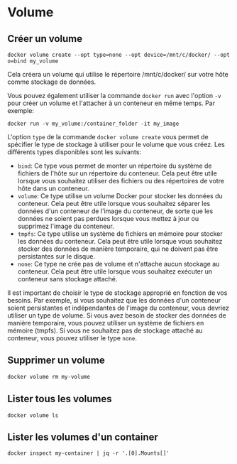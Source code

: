 # Volume

## Créer un volume

```shell
docker volume create --opt type=none --opt device=/mnt/c/docker/ --opt o=bind my_volume
```

Cela créera un volume qui utilise le répertoire /mnt/c/docker/ sur votre hôte comme stockage de données.

Vous pouvez également utiliser la commande `docker run` avec l'option `-v` pour créer un volume et l'attacher à un conteneur en même temps. Par exemple:

```shell
docker run -v my_volume:/container_folder -it my_image
```

L'option `type` de la commande `docker volume create` vous permet de spécifier le type de stockage à utiliser pour le volume que vous créez. Les différents types disponibles sont les suivants:

* `bind`: Ce type vous permet de monter un répertoire du système de fichiers de l'hôte sur un répertoire du conteneur. Cela peut être utile lorsque vous souhaitez utiliser des fichiers ou des répertoires de votre hôte dans un conteneur.
* `volume`: Ce type utilise un volume Docker pour stocker les données du conteneur. Cela peut être utile lorsque vous souhaitez séparer les données d'un conteneur de l'image du conteneur, de sorte que les données ne soient pas perdues lorsque vous mettez à jour ou supprimez l'image du conteneur.
* `tmpfs`: Ce type utilise un système de fichiers en mémoire pour stocker les données du conteneur. Cela peut être utile lorsque vous souhaitez stocker des données de manière temporaire, qui ne doivent pas être persistantes sur le disque.
* `none`: Ce type ne crée pas de volume et n'attache aucun stockage au conteneur. Cela peut être utile lorsque vous souhaitez exécuter un conteneur sans stockage attaché.

Il est important de choisir le type de stockage approprié en fonction de vos besoins. Par exemple, si vous souhaitez que les données d'un conteneur soient persistantes et indépendantes de l'image du conteneur, vous devriez utiliser un type de volume. Si vous avez besoin de stocker des données de manière temporaire, vous pouvez utiliser un système de fichiers en mémoire (tmpfs). Si vous ne souhaitez pas de stockage attaché au conteneur, vous pouvez utiliser le type `none`.

## Supprimer un volume

```bash
docker volume rm my-volume
```

## Lister tous les volumes

```shell
docker volume ls
```

## Lister les volumes d'un container

```shell
docker inspect my-container | jq -r '.[0].Mounts[]'
```
